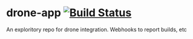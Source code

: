 # drone-app [![Build Status](https://droneci.ngrok.io/api/badges/derrickdunville/drone-app/status.svg?ref=refs/heads/main)](https://droneci.ngrok.io/derrickdunville/drone-app)
An exploritory repo for drone integration. Webhooks to report builds, etc
